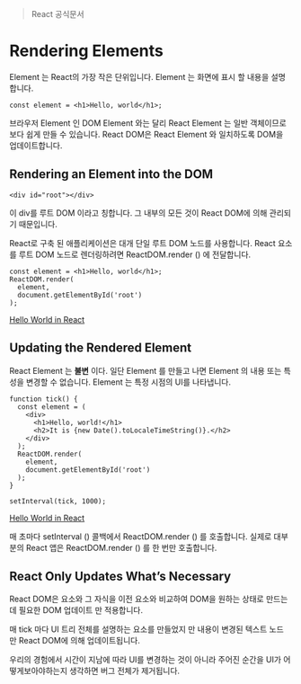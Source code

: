 > React 공식문서

# Rendering Elements
Element 는 React의 가장 작은 단위입니다.
Element 는 화면에 표시 할 내용을 설명합니다.

```
const element = <h1>Hello, world</h1>;
```

브라우저 Element 인 DOM Element 와는 달리 React Element 는 일반 객체이므로 보다 쉽게 만들 수 있습니다. React DOM은 React Element 와 일치하도록 DOM을 업데이트합니다.

## Rendering an Element into the DOM

```
<div id="root"></div>
```

이 div를 루트 DOM 이라고 칭합니다.
그 내부의 모든 것이 React DOM에 의해 관리되기 때문입니다.

React로 구축 된 애플리케이션은 대개 단일 루트 DOM 노드를 사용합니다.
React 요소를 루트 DOM 노드로 렌더링하려면 ReactDOM.render () 에 전달합니다.
```
const element = <h1>Hello, world</h1>;
ReactDOM.render(
  element,
  document.getElementById('root')
);
```
[Hello World in React](http://codepen.io/gaearon/pen/rrpgNB?editors=1010)

## Updating the Rendered Element
React Element 는 **불변** 이다.
일단 Element 를 만들고 나면 Element 의 내용 또는 특성을 변경할 수 없습니다.
Element 는 특정 시점의 UI를 나타냅니다.

```
function tick() {
  const element = (
    <div>
      <h1>Hello, world!</h1>
      <h2>It is {new Date().toLocaleTimeString()}.</h2>
    </div>
  );
  ReactDOM.render(
    element,
    document.getElementById('root')
  );
}

setInterval(tick, 1000);
```
[Hello World in React](http://codepen.io/gaearon/pen/gwoJZk?editors=0010)

매 초마다 setInterval () 콜백에서 ReactDOM.render () 를 호출합니다.
실제로 대부분의 React 앱은 ReactDOM.render () 를 한 번만 호출합니다.

## React Only Updates What’s Necessary
React DOM은 요소와 그 자식을 이전 요소와 비교하여 DOM을 원하는 상태로 만드는 데 필요한 DOM 업데이트 만 적용합니다.

매 tick 마다 UI 트리 전체를 설명하는 요소를 만들었지 만 내용이 변경된 텍스트 노드 만 React DOM에 의해 업데이트됩니다.

우리의 경험에서 시간이 지남에 따라 UI를 변경하는 것이 아니라 주어진 순간을 UI가 어떻게보아야하는지 생각하면 버그 전체가 제거됩니다.
